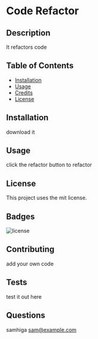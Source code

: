 # Code Refactor


## Description 
It refactors code


## Table of Contents 

* [Installation](#installation)
* [Usage](#usage)
* [Credits](#credits)
* [License](#license)

## Installation
download it

## Usage 
click the refactor button to refactor

## License

This project uses the mit license.


## Badges
![license](https://img.shields.io/badge/mit-green.svg)

## Contributing
add your own code 

## Tests
test it out here

## Questions
samhiga
sam@example.com

